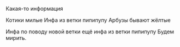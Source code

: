 Какая-то информация

Котики милые
Инфа из ветки пипипупу
Арбузы бывают жёлтые

Инфа по поводу новой ветки
ещё инфа из ветки пипипупу
Будем мирить.